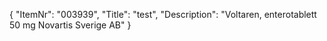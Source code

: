 {
  "ItemNr": "003939",
  "Title": "test",
  "Description": "Voltaren, enterotablett 50 mg Novartis Sverige AB"
}